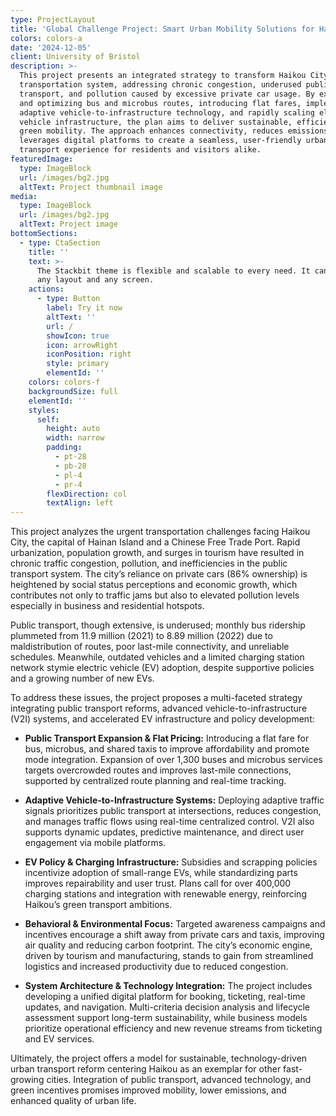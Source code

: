 ```yaml
---
type: ProjectLayout
title: 'Global Challenge Project: Smart Urban Mobility Solutions for Haikou City'
colors: colors-a
date: '2024-12-05'
client: University of Bristol
description: >-
  This project presents an integrated strategy to transform Haikou City’s
  transportation system, addressing chronic congestion, underused public
  transport, and pollution caused by excessive private car usage. By expanding
  and optimizing bus and microbus routes, introducing flat fares, implementing
  adaptive vehicle-to-infrastructure technology, and rapidly scaling electric
  vehicle infrastructure, the plan aims to deliver sustainable, efficient, and
  green mobility. The approach enhances connectivity, reduces emissions, and
  leverages digital platforms to create a seamless, user-friendly urban
  transport experience for residents and visitors alike.
featuredImage:
  type: ImageBlock
  url: /images/bg2.jpg
  altText: Project thumbnail image
media:
  type: ImageBlock
  url: /images/bg2.jpg
  altText: Project image
bottomSections:
  - type: CtaSection
    title: ''
    text: >-
      The Stackbit theme is flexible and scalable to every need. It can manage
      any layout and any screen.
    actions:
      - type: Button
        label: Try it now
        altText: ''
        url: /
        showIcon: true
        icon: arrowRight
        iconPosition: right
        style: primary
        elementId: ''
    colors: colors-f
    backgroundSize: full
    elementId: ''
    styles:
      self:
        height: auto
        width: narrow
        padding:
          - pt-28
          - pb-28
          - pl-4
          - pr-4
        flexDirection: col
        textAlign: left
---
```

This project analyzes the urgent transportation challenges facing Haikou City, the capital of Hainan Island and a Chinese Free Trade Port. Rapid urbanization, population growth, and surges in tourism have resulted in chronic traffic congestion, pollution, and inefficiencies in the public transport system. The city’s reliance on private cars (86% ownership) is heightened by social status perceptions and economic growth, which contributes not only to traffic jams but also to elevated pollution levels especially in business and residential hotspots.

Public transport, though extensive, is underused; monthly bus ridership plummeted from 11.9 million (2021) to 8.89 million (2022) due to maldistribution of routes, poor last-mile connectivity, and unreliable schedules. Meanwhile, outdated vehicles and a limited charging station network stymie electric vehicle (EV) adoption, despite supportive policies and a growing number of new EVs.

To address these issues, the project proposes a multi-faceted strategy integrating public transport reforms, advanced vehicle-to-infrastructure (V2I) systems, and accelerated EV infrastructure and policy development:

*   **Public Transport Expansion & Flat Pricing:** Introducing a flat fare for bus, microbus, and shared taxis to improve affordability and promote mode integration. Expansion of over 1,300 buses and microbus services targets overcrowded routes and improves last-mile connections, supported by centralized route planning and real-time tracking.

*   **Adaptive Vehicle-to-Infrastructure Systems:** Deploying adaptive traffic signals prioritizes public transport at intersections, reduces congestion, and manages traffic flows using real-time centralized control. V2I also supports dynamic updates, predictive maintenance, and direct user engagement via mobile platforms.

*   **EV Policy & Charging Infrastructure:** Subsidies and scrapping policies incentivize adoption of small-range EVs, while standardizing parts improves repairability and user trust. Plans call for over 400,000 charging stations and integration with renewable energy, reinforcing Haikou’s green transport ambitions.

*   **Behavioral & Environmental Focus:** Targeted awareness campaigns and incentives encourage a shift away from private cars and taxis, improving air quality and reducing carbon footprint. The city’s economic engine, driven by tourism and manufacturing, stands to gain from streamlined logistics and increased productivity due to reduced congestion.

*   **System Architecture & Technology Integration:** The project includes developing a unified digital platform for booking, ticketing, real-time updates, and navigation. Multi-criteria decision analysis and lifecycle assessment support long-term sustainability, while business models prioritize operational efficiency and new revenue streams from ticketing and EV services.

Ultimately, the project offers a model for sustainable, technology-driven urban transport reform centering Haikou as an exemplar for other fast-growing cities. Integration of public transport, advanced technology, and green incentives promises improved mobility, lower emissions, and enhanced quality of urban life.



